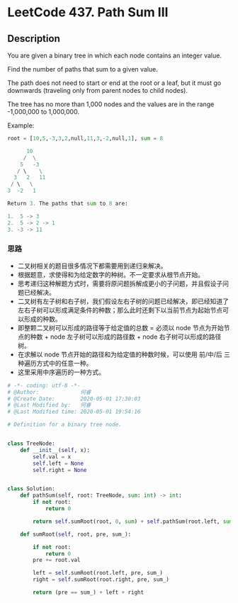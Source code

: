 # LeetCode 437. Path Sum III

## Description

You are given a binary tree in which each node contains an integer value.

Find the number of paths that sum to a given value.

The path does not need to start or end at the root or a leaf, but it must go downwards (traveling only from parent nodes to child nodes).

The tree has no more than 1,000 nodes and the values are in the range -1,000,000 to 1,000,000.

Example:

```py
root = [10,5,-3,3,2,null,11,3,-2,null,1], sum = 8

      10
     /  \
    5   -3
   / \    \
  3   2   11
 / \   \
3  -2   1

Return 3. The paths that sum to 8 are:

1.  5 -> 3
2.  5 -> 2 -> 1
3. -3 -> 11
```

### 思路

* 二叉树相关的题目很多情况下都需要用到递归来解决。
* 根据题意，求使得和为给定数字的种树。不一定要求从根节点开始。
* 思考递归这种解题方式时，需要将原问题拆解成更小的子问题，并且假设子问题已经解决。
* 二叉树有左子树和右子树，我们假设左右子树的问题已经解决，即已经知道了左右子树可以形成满足条件的种数；那么此时还剩下以当前节点为起始节点可以形成的种数。
* 即整颗二叉树可以形成的路径等于给定值的总数 = 必须以 node 节点为开始节点的种数 + node 左子树可以形成的路径数 + node 右子树可以形成的路径树。
* 在求解以 node 节点开始的路径和为给定值的种数时候，可以使用 前/中/后 三种遍历方式中的任意一种。
* 这里采用中序遍历的一种方式。


```py
# -*- coding: utf-8 -*-
# @Author:             何睿
# @Create Date:        2020-05-01 17:30:03
# @Last Modified by:   何睿
# @Last Modified time: 2020-05-01 19:54:16

# Definition for a binary tree node.


class TreeNode:
    def __init__(self, x):
        self.val = x
        self.left = None
        self.right = None


class Solution:
    def pathSum(self, root: TreeNode, sum: int) -> int:
        if not root:
            return 0

        return self.sumRoot(root, 0, sum) + self.pathSum(root.left, sum) + self.pathSum(root.right, sum)

    def sumRoot(self, root, pre, sum_):

        if not root:
            return 0
        pre += root.val

        left = self.sumRoot(root.left, pre, sum_)
        right = self.sumRoot(root.right, pre, sum_)

        return (pre == sum_) + left + right
```
